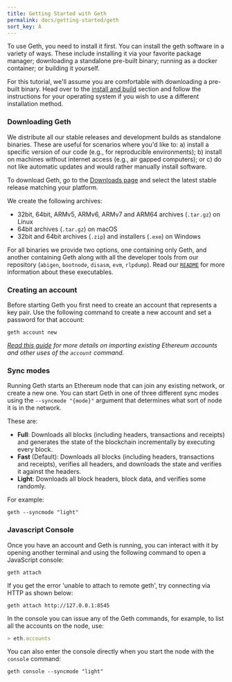 ```yaml
---
title: Getting Started with Geth
permalink: docs/getting-started/geth
sort_key: A
---
```


To use Geth, you need to install it first. You can install the geth software in a variety
of ways. These include installing it via your favorite package manager; downloading a
standalone pre-built binary; running as a docker container; or building it yourself.

For this tutorial, we'll assume you are comfortable with downloading a pre-built binary.
Head over to the [install and build](./install-and-build/installing-geth) section and
follow the instructions for your operating system if you wish to use a different
installation method.

### Downloading Geth

We distribute all our stable releases and development builds as standalone binaries. These
are useful for scenarios where you'd like to: a) install a specific version of our code
(e.g., for reproducible environments); b) install on machines without internet access
(e.g., air gapped computers); or c) do not like automatic updates and would rather
manually install software.

To download Geth, go to the [Downloads page](https://geth.ethereum.org/downloads) and
select the latest stable release matching your platform.

We create the following archives:

-   32bit, 64bit, ARMv5, ARMv6, ARMv7 and ARM64 archives (`.tar.gz`) on Linux
-   64bit archives (`.tar.gz`) on macOS
-   32bit and 64bit archives (`.zip`) and installers (`.exe`) on Windows

For all binaries we provide two options, one containing only Geth, and another containing
Geth along with all the developer tools from our repository (`abigen`, `bootnode`,
`disasm`, `evm`, `rlpdump`). Read our
[`README`](https://github.com/celo-org/celo-blockchain#executables) for more information about
these executables.

### Creating an account

Before starting Geth you first need to create an account that represents a key pair. Use
the following command to create a new account and set a password for that account:

```shell
geth account new
```

_[Read this guide](./interface/managing-your-accounts) for more details on importing
existing Ethereum accounts and other uses of the `account` command._

### Sync modes

Running Geth starts an Ethereum node that can join any existing network, or create a new
one. You can start Geth in one of three different sync modes using the `--syncmode "{mode}"`
argument that determines what sort of node it is in the network.

These are:

-   **Full**: Downloads all blocks (including headers, transactions and receipts) and
    generates the state of the blockchain incrementally by executing every block.
-   **Fast** (Default): Downloads all blocks (including headers, transactions and
    receipts), verifies all headers, and downloads the state and verifies it against the
    headers.
-   **Light**: Downloads all block headers, block data, and verifies some randomly.

For example:

```shell
geth --syncmode "light"
```

### Javascript Console

Once you have an account and Geth is running, you can interact with it by opening another
terminal and using the following command to open a JavaScript console:

```shell
geth attach
```

If you get the error 'unable to attach to remote geth', try connecting via HTTP as shown below:

```shell
geth attach http://127.0.0.1:8545
```

In the console you can issue any of the Geth commands, for example, to list all the
accounts on the node, use:

```js
> eth.accounts
```

You can also enter the console directly when you start the node with the `console` command:

```shell
geth console --syncmode "light"
```
